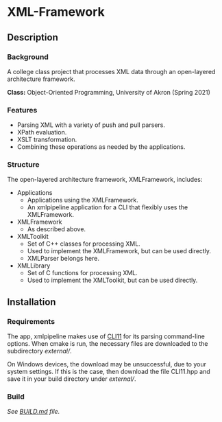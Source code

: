 # XML-Framework

## Description

### Background
A college class project that processes XML data through an open-layered architecture framework.

**Class:** Object-Oriented Programming, University of Akron (Spring 2021)

### Features
- Parsing XML with a variety of push and pull parsers.
- XPath evaluation.
- XSLT transformation.
- Combining these operations as needed by the applications.

### Structure
The open-layered architecture framework, XMLFramework, includes:

- Applications
    - Applications using the XMLFramework.
    - An xmlpipeline application for a CLI that flexibly uses
      the XMLFramework.
- XMLFramework 
    - As described above.
- XMLToolkit
    - Set of C++ classes for processing XML.
    - Used to implement the XMLFramework, but can be used directly.
    - XMLParser belongs here.
- XMLLibrary
    - Set of C functions for processing XML.
    - Used to implement the XMLToolkit, but can be used directly.
    
## Installation

### Requirements
The app, xmlpipeline makes use of [CLI11](https://github.com/CLIUtils/CLI11) for its parsing command-line options. When cmake is run, the necessary files are downloaded to the subdirectory *external/*. 

On Windows devices, the download may be unsuccessful, due to your system settings. If this is the case, then download the file CLI11.hpp and save it in your build directory under *external/*.

### Build
*See [BUILD.md](https://github.com/bryceallendev/XML-Framework/blob/main/BUILD.md) file.*